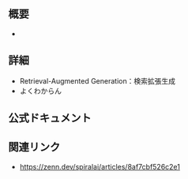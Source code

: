 ## 概要
- 

## 詳細
- Retrieval-Augmented Generation：検索拡張生成
- よくわからん

## 公式ドキュメント


## 関連リンク
- https://zenn.dev/spiralai/articles/8af7cbf526c2e1
